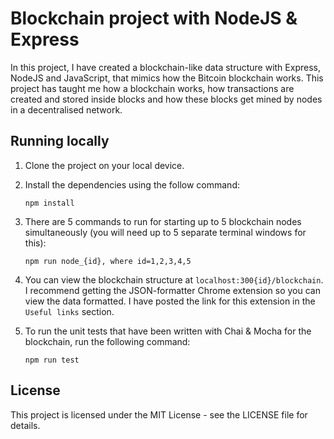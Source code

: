 # Blockchain project with NodeJS & Express

In this project, I have created a blockchain-like data structure with Express, NodeJS and JavaScript, that mimics how the Bitcoin blockchain works. This project has taught me how a blockchain works, how transactions are created and stored inside blocks and how these blocks get mined by nodes in a decentralised network.

## Running locally

1. Clone the project on your local device.

2. Install the dependencies using the follow command:

   ```
   npm install
   ```

3. There are 5 commands to run for starting up to 5 blockchain nodes simultaneously (you will need up to 5 separate terminal windows for this):

   ```
   npm run node_{id}, where id=1,2,3,4,5
   ```

4. You can view the blockchain structure at `localhost:300{id}/blockchain`. I recommend getting the JSON-formatter Chrome extension so you can view the data formatted. I have posted the link for this extension in the `Useful links` section.

5. To run the unit tests that have been written with Chai & Mocha for the blockchain, run the following command:

   ```
   npm run test
   ```

## License

This project is licensed under the MIT License - see the LICENSE file for details.

